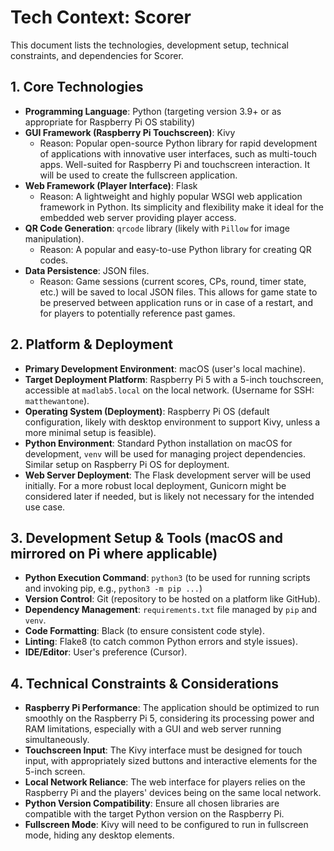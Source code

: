 # Tech Context: Scorer

This document lists the technologies, development setup, technical constraints, and dependencies for Scorer.

## 1. Core Technologies

- **Programming Language**: Python (targeting version 3.9+ or as appropriate for Raspberry Pi OS stability)
- **GUI Framework (Raspberry Pi Touchscreen)**: Kivy
  - Reason: Popular open-source Python library for rapid development of applications with innovative user interfaces, such as multi-touch apps. Well-suited for Raspberry Pi and touchscreen interaction. It will be used to create the fullscreen application.
- **Web Framework (Player Interface)**: Flask
  - Reason: A lightweight and highly popular WSGI web application framework in Python. Its simplicity and flexibility make it ideal for the embedded web server providing player access.
- **QR Code Generation**: `qrcode` library (likely with `Pillow` for image manipulation).
  - Reason: A popular and easy-to-use Python library for creating QR codes.
- **Data Persistence**: JSON files.
  - Reason: Game sessions (current scores, CPs, round, timer state, etc.) will be saved to local JSON files. This allows for game state to be preserved between application runs or in case of a restart, and for players to potentially reference past games.

## 2. Platform & Deployment

- **Primary Development Environment**: macOS (user's local machine).
- **Target Deployment Platform**: Raspberry Pi 5 with a 5-inch touchscreen, accessible at `madlab5.local` on the local network. (Username for SSH: `matthewantone`).
- **Operating System (Deployment)**: Raspberry Pi OS (default configuration, likely with desktop environment to support Kivy, unless a more minimal setup is feasible).
- **Python Environment**: Standard Python installation on macOS for development, `venv` will be used for managing project dependencies. Similar setup on Raspberry Pi OS for deployment.
- **Web Server Deployment**: The Flask development server will be used initially. For a more robust local deployment, Gunicorn might be considered later if needed, but is likely not necessary for the intended use case.

## 3. Development Setup & Tools (macOS and mirrored on Pi where applicable)

- **Python Execution Command**: `python3` (to be used for running scripts and invoking pip, e.g., `python3 -m pip ...`)
- **Version Control**: Git (repository to be hosted on a platform like GitHub).
- **Dependency Management**: `requirements.txt` file managed by `pip` and `venv`.
- **Code Formatting**: Black (to ensure consistent code style).
- **Linting**: Flake8 (to catch common Python errors and style issues).
- **IDE/Editor**: User's preference (Cursor).

## 4. Technical Constraints & Considerations

- **Raspberry Pi Performance**: The application should be optimized to run smoothly on the Raspberry Pi 5, considering its processing power and RAM limitations, especially with a GUI and web server running simultaneously.
- **Touchscreen Input**: The Kivy interface must be designed for touch input, with appropriately sized buttons and interactive elements for the 5-inch screen.
- **Local Network Reliance**: The web interface for players relies on the Raspberry Pi and the players' devices being on the same local network.
- **Python Version Compatibility**: Ensure all chosen libraries are compatible with the target Python version on the Raspberry Pi.
- **Fullscreen Mode**: Kivy will need to be configured to run in fullscreen mode, hiding any desktop elements.
